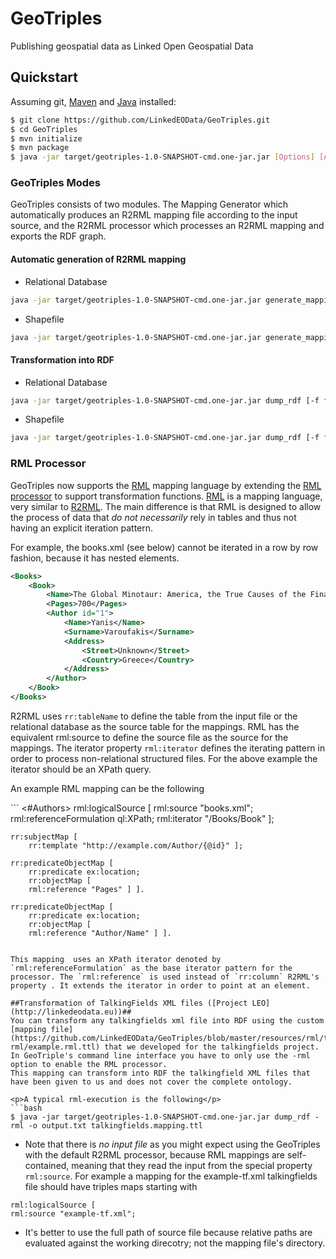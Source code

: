 # GeoTriples
 Publishing geospatial data as Linked Open Geospatial Data 

## Quickstart ##
Assuming git, [Maven](http://maven.apache.org/download.cgi) and [Java](https://www.java.com/en/download/) installed:
```bash
$ git clone https://github.com/LinkedEOData/GeoTriples.git
$ cd GeoTriples
$ mvn initialize
$ mvn package
$ java -jar target/geotriples-1.0-SNAPSHOT-cmd.one-jar.jar [Options] [Argument]
```

### GeoTriples Modes ###
GeoTriples consists of two modules. The Mapping Generator which automatically produces an R2RML mapping file according to the input source, 
and the R2RML processor which processes an R2RML mapping and exports the RDF graph.

#### Automatic generation of R2RML mapping ####
- Relational Database
```bash
java -jar target/geotriples-1.0-SNAPSHOT-cmd.one-jar.jar generate_mapping [-u user] [-p password] [-d driver] [-b baseURI] [-o r2rmloutfile] [-r2rml] jdbcURL
```
- Shapefile
```bash
java -jar target/geotriples-1.0-SNAPSHOT-cmd.one-jar.jar generate_mapping [-b baseURI] [-o r2rmloutfile] fileURL
```

#### Transformation into RDF ####
- Relational Database
```bash
java -jar target/geotriples-1.0-SNAPSHOT-cmd.one-jar.jar dump_rdf [-f format] [-b baseURI] [-o rdfoutfile] -u user -p password -d driver -j jdbcURL inputmappingfile
```
- Shapefile
```bash
java -jar target/geotriples-1.0-SNAPSHOT-cmd.one-jar.jar dump_rdf [-f format] [-b baseURI] [-o rdfoutfile] -sh fileURL inputmappingfile
```

### RML Processor ###
GeoTriples now supports the [RML](http://rml.io/) mapping language by extending the [RML processor](https://github.com/mmlab/RMLProcessor) to support transformation functions.
[RML](http://rml.io/) is a mapping language, very similar to [R2RML](http://www.w3.org/TR/r2rml/). The main difference is that RML is designed to allow the process of data that *do not necessarily* rely in tables and thus not having an explicit iteration pattern.

For example, the books.xml (see below) cannot be iterated in a row by row fashion, because it has nested elements.
```xml
<Books>
    <Book>
        <Name>The Global Minotaur: America, the True Causes of the Financial Crisis and the Future of the World Economy</Name>
        <Pages>700</Pages>
        <Author id="1">
            <Name>Yanis</Name>
            <Surname>Varoufakis</Surname>
            <Address>
                <Street>Unknown</Street>
                <Country>Greece</Country>
            </Address>
        </Author>
    </Book>
</Books>
```

R2RML uses <code>rr:tableName</code> to define the table from the input file or the relational database as the source table for the mappings. RML has the equivalent rml:source to define the source file as the source for the mappings.
The iterator property <code>rml:iterator</code> defines the iterating pattern in order to process non-relational structured files. For the above example the iterator should be an XPath query.

<p>An example RML mapping can be the following</p>
```
<#Authors>
    rml:logicalSource [
        rml:source "books.xml";
        rml:referenceFormulation ql:XPath;
        rml:iterator "/Books/Book" ];

    rr:subjectMap [ 
        rr:template "http://example.com/Author/{@id}" ];

    rr:predicateObjectMap [ 
        rr:predicate ex:location;
        rr:objectMap [ 
        rml:reference "Pages" ] ].

    rr:predicateObjectMap [ 
        rr:predicate ex:location;
        rr:objectMap [ 
        rml:reference "Author/Name" ] ].
```

This mapping  uses an XPath iterator denoted by `rml:referenceFormulation` as the base iterator pattern for the processor. The `rml:reference` is used instead of `rr:column` R2RML's property . It extends the iterator in order to point at an element.

##Transformation of TalkingFields XML files ([Project LEO](http://linkedeodata.eu))##
You can transform any talkingfields xml file into RDF using the custom [mapping file](https://github.com/LinkedEOData/GeoTriples/blob/master/resources/rml/talkingfields-rml/example.rml.ttl) that we developed for the talkingfields project. In GeoTriple's command line interface you have to only use the -rml option to enable the RML processor.
This mapping can transform into RDF the talkingfield XML files that have been given to us and does not cover the complete ontology.

<p>A typical rml-execution is the following</p>
```bash
$ java -jar target/geotriples-1.0-SNAPSHOT-cmd.one-jar.jar dump_rdf -rml -o output.txt talkingfields.mapping.ttl
```

- Note that there is *no input file* as you might expect using the GeoTriples with the default R2RML processor, because RML mappings are self-contained, meaning that they read the input from the special property `rml:source`.
For example a mapping for the example-tf.xml talkingfields file should have triples maps starting with 
```
rml:logicalSource [
rml:source "example-tf.xml";
```
- It's better to use the full path of source file because relative paths are evaluated against the working direcotry; not the mapping file's directory.












